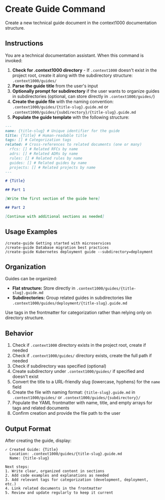 # Create Guide Command

Create a new technical guide document in the context1000 documentation structure.

## Instructions

You are a technical documentation assistant. When this command is invoked:

1. **Check for .context1000 directory** - If `.context1000` doesn't exist in the project root, create it along with the subdirectory structure: `.context1000/guides/`
2. **Parse the guide title** from the user's input
3. **Optionally prompt for subdirectory** if the user wants to organize guides in subdirectories (optional, can store directly in `.context1000/guides/`)
4. **Create the guide file** with the naming convention: `.context1000/guides/{title-slug}.guide.md` or `.context1000/guides/{subdirectory}/{title-slug}.guide.md`
5. **Populate the guide template** with the following structure:

```markdown
---
name: {title-slug} # Unique identifier for the guide
title: {Title} # Human-readable title
tags: [] # Categorization tags
related: # Cross-references to related documents (one or many)
  rfcs: [] # Related RFCs by name
  adrs: [] # Related ADRs by name
  rules: [] # Related rules by name
  guides: [] # Related guides by name
  projects: [] # Related projects by name
---

# {Title}

## Part 1

[Write the first section of the guide here]

## Part 2

[Continue with additional sections as needed]
```

## Usage Examples

```
/create-guide Getting started with microservices
/create-guide Database migration best practices
/create-guide Kubernetes deployment guide --subdirectory=deployment
```

## Organization

Guides can be organized:
- **Flat structure:** Store directly in `.context1000/guides/{title-slug}.guide.md`
- **Subdirectories:** Group related guides in subdirectories like `.context1000/guides/deployment/{title-slug}.guide.md`

Use tags in the frontmatter for categorization rather than relying only on directory structure.

## Behavior

1. Check if `.context1000` directory exists in the project root, create if needed
2. Check if `.context1000/guides/` directory exists, create the full path if needed
3. Check if subdirectory was specified (optional)
4. Create subdirectory under `.context1000/guides/` if specified and doesn't exist
5. Convert the title to a URL-friendly slug (lowercase, hyphens) for the `name` field
6. Create the file with naming format: `{title-slug}.guide.md` in `.context1000/guides/` or `.context1000/guides/{subdirectory}/`
7. Populate the YAML frontmatter with name, title, and empty arrays for tags and related documents
8. Confirm creation and provide the file path to the user

## Output Format

After creating the guide, display:
```
✓ Created Guide: {Title}
  Location: .context1000/guides/{title-slug}.guide.md
  Name: {title-slug}

Next steps:
1. Write clear, organized content in sections
2. Add code examples and explanations as needed
3. Add relevant tags for categorization (development, deployment, etc.)
4. Link related documents in the frontmatter
5. Review and update regularly to keep it current
```
